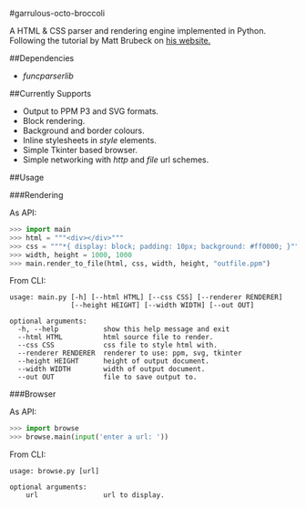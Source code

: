 #garrulous-octo-broccoli

A HTML & CSS parser and rendering engine implemented in Python.
Following the tutorial by Matt Brubeck on [his website.](http://limpet.net/mbrubeck/2014/08/08/toy-layout-engine-1.html)

##Dependencies

* *funcparserlib*

##Currently Supports

* Output to PPM P3 and SVG formats.
* Block rendering.
* Background and border colours.
* Inline stylesheets in *style* elements.
* Simple Tkinter based browser.
* Simple networking with *http* and *file* url schemes.

##Usage

###Rendering

As API:

```python
>>> import main
>>> html = """<div></div>"""
>>> css = """*{ display: block; padding: 10px; background: #ff0000; }"""
>>> width, height = 1000, 1000
>>> main.render_to_file(html, css, width, height, "outfile.ppm")
```

From CLI:

```
usage: main.py [-h] [--html HTML] [--css CSS] [--renderer RENDERER]
               [--height HEIGHT] [--width WIDTH] [--out OUT]

optional arguments:
  -h, --help           show this help message and exit
  --html HTML          html source file to render.
  --css CSS            css file to style html with.
  --renderer RENDERER  renderer to use: ppm, svg, tkinter
  --height HEIGHT      height of output document.
  --width WIDTH        width of output document.
  --out OUT            file to save output to.
```

###Browser

As API:

```python
>>> import browse
>>> browse.main(input('enter a url: '))
```

From CLI:

```
usage: browse.py [url]

optional arguments:
	url				   url to display.
```
